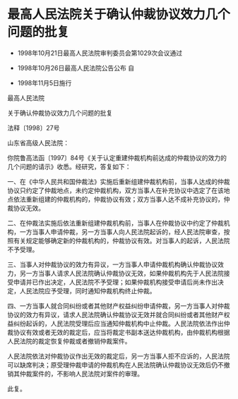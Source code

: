# 最高人民法院关于确认仲裁协议效力几个问题的批复

- 1998年10月21日最高人民法院审判委员会第1029次会议通过

- 1998年10月26日最高人民法院公告公布 自

- 1998年11月5日施行

<!-- INFO END -->

最高人民法院

关于确认仲裁协议效力几个问题的批复

法释〔1998〕27号

山东省高级人民法院：

你院鲁高法函〔1997〕84号《关于认定重建仲裁机构前达成的仲裁协议的效力的几个问题的请示》收悉。经研究，答复如下：

一、在《中华人民共和国仲裁法》实施后重新组建仲裁机构前，当事人达成的仲裁协议只约定了仲裁地点，未约定仲裁机构，双方当事人在补充协议中选定了在该地点依法重新组建的仲裁机构的，仲裁协议有效；双方当事人达不成补充协议的，仲裁协议无效。

二、在仲裁法实施后依法重新组建仲裁机构前，当事人在仲裁协议中约定了仲裁机构，一方当事人申请仲裁，另一方当事人向人民法院起诉的，经人民法院审查，按照有关规定能够确定新的仲裁机构的，仲裁协议有效。对当事人的起诉，人民法院不予受理。

三、当事人对仲裁协议的效力有异议，一方当事人申请仲裁机构确认仲裁协议效力，另一方当事人请求人民法院确认仲裁协议无效，如果仲裁机构先于人民法院接受申请并已作出决定，人民法院不予受理；如果仲裁机构接受申请后尚未作出决定，人民法院应予受理，同时通知仲裁机构终止仲裁。

四、一方当事人就合同纠纷或者其他财产权益纠纷申请仲裁，另一方当事人对仲裁协议的效力有异议，请求人民法院确认仲裁协议无效并就合同纠纷或者其他财产权益纠纷起诉的，人民法院受理后应当通知仲裁机构中止仲裁。人民法院依法作出仲裁协议有效或者无效的裁定后，应当将裁定书副本送达仲裁机构，由仲裁机构根据人民法院的裁定恢复仲裁或者撤销仲裁案件。

人民法院依法对仲裁协议作出无效的裁定后，另一方当事人拒不应诉的，人民法院可以缺席判决；原受理仲裁申请的仲裁机构在人民法院确认仲裁协议无效后仍不撤销其仲裁案件的，不影响人民法院对案件的审理。

此复。
